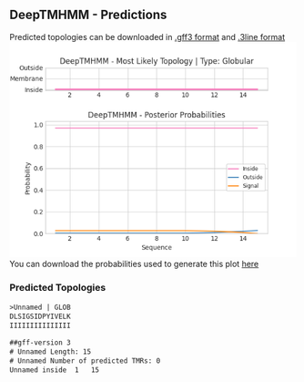 ## DeepTMHMM - Predictions
Predicted topologies can be downloaded in [.gff3 format](TMRs.gff3) and [.3line format](predicted_topologies.3line)
![picture](plot.png)
You can download the probabilities used to generate this plot [here](Unnamed_probs.csv)
### Predicted Topologies
```
>Unnamed | GLOB
DLSIGSIDPYIVELK
IIIIIIIIIIIIIII

```


```
##gff-version 3
# Unnamed Length: 15
# Unnamed Number of predicted TMRs: 0
Unnamed	inside	1	15				

```

